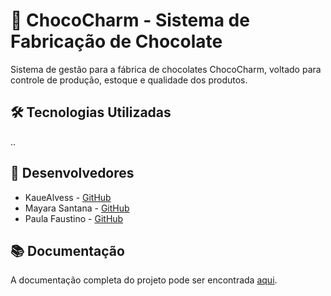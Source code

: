 # 🍫 ChocoCharm - Sistema de Fabricação de Chocolate

Sistema de gestão para a fábrica de chocolates ChocoCharm, voltado para controle de produção, estoque e qualidade dos produtos.

## 🛠️ Tecnologias Utilizadas
..
## 👥 Desenvolvedores
- KaueAlvess - [GitHub](https://github.com/KaueAlvess )
- Mayara Santana - [GitHub](https://github.com/mayara8666 )
- Paula Faustino - [GitHub](https://github.com/paula-faustino )

## 📚 Documentação
A documentação completa do projeto pode ser encontrada [aqui](#).
